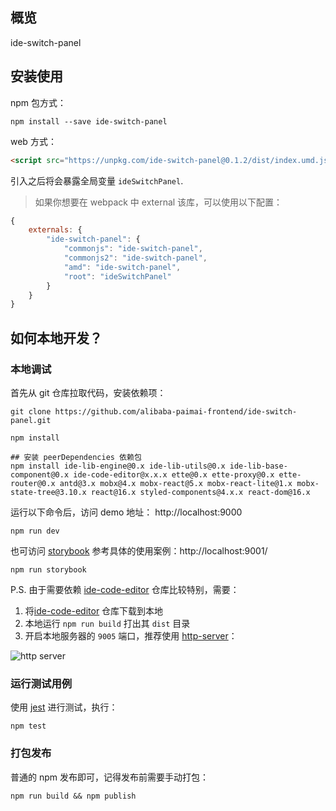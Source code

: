 ## 概览

ide-switch-panel

## 安装使用

npm 包方式：
```shell
npm install --save ide-switch-panel
```

web 方式：
```html
<script src="https://unpkg.com/ide-switch-panel@0.1.2/dist/index.umd.js"></script>
```
引入之后将会暴露全局变量 `ideSwitchPanel`.

> 如果你想要在 webpack 中 external 该库，可以使用以下配置：
```js
{
    externals: {
        "ide-switch-panel": {
            "commonjs": "ide-switch-panel",
            "commonjs2": "ide-switch-panel",
            "amd": "ide-switch-panel",
            "root": "ideSwitchPanel"
        }
    }
}
```

## 如何本地开发？

### 本地调试

首先从 git 仓库拉取代码，安装依赖项：
```shell
git clone https://github.com/alibaba-paimai-frontend/ide-switch-panel.git

npm install

## 安装 peerDependencies 依赖包
npm install ide-lib-engine@0.x ide-lib-utils@0.x ide-lib-base-component@0.x ide-code-editor@x.x.x ette@0.x ette-proxy@0.x ette-router@0.x antd@3.x mobx@4.x mobx-react@5.x mobx-react-lite@1.x mobx-state-tree@3.10.x react@16.x styled-components@4.x.x react-dom@16.x
```

运行以下命令后，访问 demo 地址： http://localhost:9000
```shell
npm run dev
```

也可访问 [storybook](https://github.com/storybooks/storybook) 参考具体的使用案例：http://localhost:9001/
```shell
npm run storybook
```
P.S. 由于需要依赖 [ide-code-editor](https://github.com/alibaba-paimai-frontend/ide-code-editor) 仓库比较特别，需要：
 1. 将[ide-code-editor](https://github.com/alibaba-paimai-frontend/ide-code-editor) 仓库下载到本地
 2. 本地运行 `npm run build` 打出其 `dist` 目录
 3. 开启本地服务器的 `9005` 端口，推荐使用 [http-server](https://www.npmjs.com/package/http-server)：

![http server](https://ws3.sinaimg.cn/large/006tNc79ly1fz6cheyqhvj30jj03kaai.jpg)

### 运行测试用例

使用 [jest](https://jestjs.io) 进行测试，执行：

```shell
npm test
```

### 打包发布

普通的 npm 发布即可，记得发布前需要手动打包：

```shell
npm run build && npm publish
```


